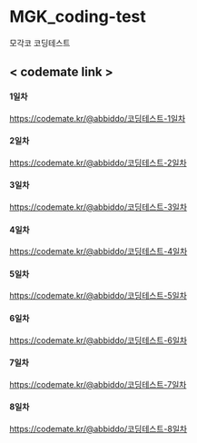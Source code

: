 # MGK_coding-test
모각코 코딩테스트

<h2> < codemate link > </h2>

#### 1일차
https://codemate.kr/@abbiddo/코딩테스트-1일차 <br>
  
#### 2일차
https://codemate.kr/@abbiddo/코딩테스트-2일차 <br>

#### 3일차
https://codemate.kr/@abbiddo/코딩테스트-3일차 <br>

#### 4일차
https://codemate.kr/@abbiddo/코딩테스트-4일차 <br>

#### 5일차
https://codemate.kr/@abbiddo/코딩테스트-5일차 <br>

#### 6일차
https://codemate.kr/@abbiddo/코딩테스트-6일차 <br>

#### 7일차
https://codemate.kr/@abbiddo/코딩테스트-7일차 <br>

#### 8일차
https://codemate.kr/@abbiddo/코딩테스트-8일차 <br>
